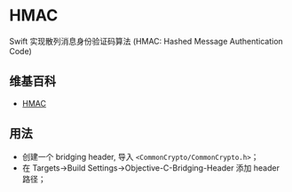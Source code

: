 # HMAC
Swift 实现散列消息身份验证码算法 (HMAC: Hashed Message Authentication Code) 

## 维基百科
- [HMAC](https://en.wikipedia.org/wiki/Hash-based_message_authentication_code)

## 用法
- 创建一个 bridging header, 导入 `<CommonCrypto/CommonCrypto.h>`；
- 在 Targets->Build Settings->Objective-C-Bridging-Header 添加 header 路径；

